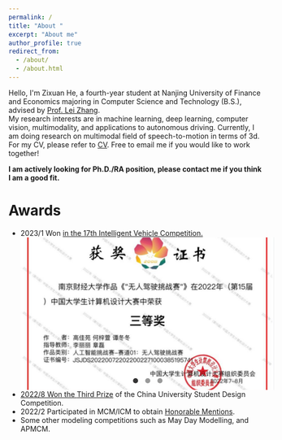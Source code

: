 ```yaml
---
permalink: /
title: "About "
excerpt: "About me"
author_profile: true
redirect_from: 
  - /about/
  - /about.html
---
```

<style>
  .slideshow-container {
    width: 500px;
    height: 300px;
    position: relative;
    overflow: hidden;
  }
        
  .slideshow-container input {
    display: none;
  }
  
  .slideshow-container img {
    width: 100%;
    height: 100%;
    object-fit: cover;
    position: absolute;
    top: 0;
    left: 0;
    opacity: 0;
    transition: opacity 0.5s ease-in-out;
  }
  
  .slideshow-container input:checked + img {
      opacity: 1;
  }
  
  .slideshow-controls {
      position: absolute;
      bottom: 10px;
      left: 50%;
      transform: translateX(-50%);
      z-index: 1;
  }
  
  .slideshow-controls label {
      display: inline-block;
      width: 10px;
      height: 10px;
      border-radius: 50%;
      background-color: #999;
      margin: 0 5px;
      cursor: pointer;
  }
  
  .slideshow-controls label:hover {
      background-color: #333;
  }
  
  .slideshow-controls input:checked + label {
      background-color: #333;
  }
</style>

Hello, I'm Zixuan He, a fourth-year student at Nanjing University of Finance and Economics majoring in Computer Science and Technology (B.S.), advised by [Prof. Lei Zhang](https://xueshu.baidu.com/scholarID/CN-BK73TEKJ).  
My research interests are in machine learning, deep learning, computer vision, multimodality, and applications to autonomous driving. Currently, I am doing research on multimodal field of speech-to-motion in terms of 3d. For my CV, please refer to [CV](Zixuan_He_CV.pdf). Free to email me if you would like to work together!  

**I am actively looking for Ph.D./RA position, please contact me if you think I am a good fit.**


Awards
======
<ul>
    <li>2023/1 Won <a href="中国机器人大赛三等奖.jpg">in the 17th Intelligent Vehicle Competition.
      <div class="slideshow-container">
        <input type="radio" name="slide" id="slide1" checked>
        <img src="中国机器人大赛三等奖.jpg" alt="Image 1">
        <input type="radio" name="slide" id="slide2">
        <img src="智能车比赛国家一等奖.jpg" alt="Image 2">
        <input type="radio" name="slide" id="slide3">
        <img src="美赛建模H奖.jpg" alt="Image 3">
        <div class="slideshow-controls">
          <input type="radio" name="slide-dot" id="slide-dot1" checked>
          <label for="slide-dot1"></label>
          <input type="radio" name="slide-dot" id="slide-dot2">
          <label for="slide-dot2"></label>
          <input type="radio" name="slide-dot" id="slide-dot3">
          <label for="slide-dot3"></label>
        </div>
    <li>2022/8 Won the <a href="智能车比赛国家一等奖.jpg">Third Prize</a> of the China University Student Design Competition.</li>
    <li>2022/2 Participated in MCM/ICM to obtain <a href="美赛建模H奖.jpg">Honorable Mentions</a>.</li>
    <li>Some other modeling competitions such as May Day Modelling, and APMCM.</li>


<script>
  // 在页面加载完毕后执行
  document.addEventListener('DOMContentLoaded', function() {
    // 获取轮播容器和轮播图片数量
    var slideshowContainer = document.querySelector('.slideshow-container');
    var slideshowImages = slideshowContainer.querySelectorAll('img');
    var numImages = slideshowImages.length;
    
    // 定义初始显示的图片索引
    var currentImageIndex = 0;
    
    // 自动切换图片的间隔时间（单位：毫秒）
    var interval = 2000;
    
    // 切换图片的函数
    function changeImage() {
      // 隐藏当前显示的图片
      slideshowImages[currentImageIndex].style.opacity = 0;
      
      // 计算下一张图片的索引
      currentImageIndex = (currentImageIndex + 1) % numImages;
      
      // 显示下一张图片
      slideshowImages[currentImageIndex].style.opacity = 1;
      
      // 设置定时器，延迟切换下一张图片
      setTimeout(changeImage, interval);
    }
    
    // 执行切换图片函数
    setTimeout(changeImage, interval);
  });
</script>






